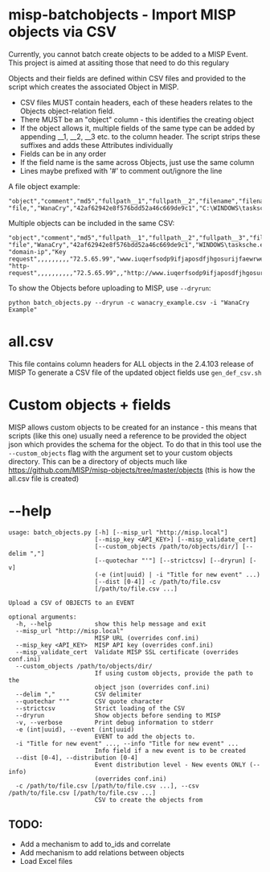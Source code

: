 # misp-batchobjects - Import MISP objects via CSV

Currently, you cannot batch create objects to be added to a MISP Event. This project is aimed at assiting those that need to do this regulary

Objects and their fields are defined within CSV files and provided to the script which creates the associated Object in MISP.

* CSV files MUST contain headers, each of these headers relates to the Objects object-relation field.
* There MUST be an "object" column - this identifies the creating object
* If the object allows it, multiple fields of the same type can be added by appending __1, __2, __3 etc. to the column header. The script strips these suffixes and adds these Attributes individually
* Fields can be in any order
* If the field name is the same across Objects, just use the same column
* Lines maybe prefixed with '#' to comment out/ignore the line

A file object example:
```
"object","comment","md5","fullpath__1","fullpath__2","filename","filename__2345"
"file,","WanaCry","42af62942e8f576bdd52a46c669de9c1","C:\WINDOWS\tasksche.exe","C:\WINDOWS\qeriuwjhrf","tasksche.exe","qeriuwjhrf"
```
Multiple objects can be included in the same CSV:
```
"object","comment","md5","fullpath__1","fullpath__2","fullpath__3","filename","filename__2","filename__3","ssdeep","ip","domain","url","method","name"
"file","WanaCry","42af62942e8f576bdd52a46c669de9c1","WINDOWS\tasksche.exe","WINDOWS\qeriuwjhrf","WINDOWS\mssecsvr.exe","tasksche.exe","qeriuwjhrf","mssecsvr.exe","24576:QbLguri2QhfdmMSirYbcMNgef0QeQjG/D3k:Qn3QqMSPbcBVQej/",,,,,
"domain-ip","Key request",,,,,,,,,"72.5.65.99","www.iuqerfsodp9ifjaposdfjhgosurijfaewrwergwff.com",,,
"http-request",,,,,,,,,,"72.5.65.99",,"http://www.iuqerfsodp9ifjaposdfjhgosurijfaewrwergwff.com/","GET",
```

To show the Objects before uploading to MISP, use ```--dryrun```:

```python batch_objects.py --dryrun -c wanacry_example.csv -i "WanaCry Example"```

# all.csv
This file contains column headers for ALL objects in the 2.4.103 release of MISP
To generate a CSV file of the updated object fields use ```gen_def_csv.sh```

# Custom objects + fields
MISP allows custom objects to be created for an instance - this means that scripts (like this one) usually need a reference to be provided the object json which provides the schema for the object. To do that in this tool use the ```--custom_objects``` flag with the argument set to your custom objects directory. This can be a directory of objects much like https://github.com/MISP/misp-objects/tree/master/objects (this is how the all.csv file is created)

# --help
```
usage: batch_objects.py [-h] [--misp_url "http://misp.local"]
                        [--misp_key <API_KEY>] [--misp_validate_cert]
                        [--custom_objects /path/to/objects/dir/] [--delim ","]
                        [--quotechar "'"] [--strictcsv] [--dryrun] [-v]
                        (-e (int|uuid) | -i "Title for new event" ...)
                        [--dist [0-4]] -c /path/to/file.csv
                        [/path/to/file.csv ...]

Upload a CSV of OBJECTS to an EVENT

optional arguments:
  -h, --help            show this help message and exit
  --misp_url "http://misp.local"
                        MISP URL (overrides conf.ini)
  --misp_key <API_KEY>  MISP API key (overrides conf.ini)
  --misp_validate_cert  Validate MISP SSL certificate (overrides conf.ini)
  --custom_objects /path/to/objects/dir/
                        If using custom objects, provide the path to the
                        object json (overrides conf.ini)
  --delim ","           CSV delimiter
  --quotechar "'"       CSV quote character
  --strictcsv           Strict loading of the CSV
  --dryrun              Show objects before sending to MISP
  -v, --verbose         Print debug information to stderr
  -e (int|uuid), --event (int|uuid)
                        EVENT to add the objects to.
  -i "Title for new event" ..., --info "Title for new event" ...
                        Info field if a new event is to be created
  --dist [0-4], --distribution [0-4]
                        Event distribution level - New events ONLY (--info)
                        (overrides conf.ini)
  -c /path/to/file.csv [/path/to/file.csv ...], --csv /path/to/file.csv [/path/to/file.csv ...]
                        CSV to create the objects from
```

## TODO:
* Add a mechanism to add to_ids and correlate
* Add mechanism to add relations between objects
* Load Excel files
